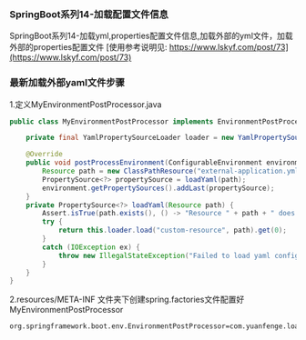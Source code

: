 ###  SpringBoot系列14-加载配置文件信息
SpringBoot系列14-加载yml,properties配置文件信息,加载外部的yml文件，加载外部的properties配置文件
[使用参考说明见: https://www.lskyf.com/post/73](https://www.lskyf.com/post/73)

### 最新加载外部yaml文件步骤
1.定义MyEnvironmentPostProcessor.java
```java
public class MyEnvironmentPostProcessor implements EnvironmentPostProcessor {

    private final YamlPropertySourceLoader loader = new YamlPropertySourceLoader();

    @Override
    public void postProcessEnvironment(ConfigurableEnvironment environment, SpringApplication application) {
        Resource path = new ClassPathResource("external-application.yml");
        PropertySource<?> propertySource = loadYaml(path);
        environment.getPropertySources().addLast(propertySource);
    }
    private PropertySource<?> loadYaml(Resource path) {
        Assert.isTrue(path.exists(), () -> "Resource " + path + " does not exist");
        try {
            return this.loader.load("custom-resource", path).get(0);
        }
        catch (IOException ex) {
            throw new IllegalStateException("Failed to load yaml configuration from " + path, ex);
        }
    }
}
```
2.resources/META-INF 文件夹下创建spring.factories文件配置好MyEnvironmentPostProcessor
```properties
org.springframework.boot.env.EnvironmentPostProcessor=com.yuanfenge.loading.MyEnvironmentPostProcessor
```
